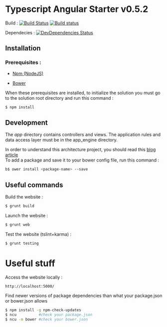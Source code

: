 # Typescript Angular Starter v0.5.2 

Build : 
[![Build Status](https://travis-ci.org/3IE/TypescriptAngularStarter.svg?branch=develop)](https://travis-ci.org/3IE/TypescriptAngularStarter) [![Build status](https://ci.appveyor.com/api/projects/status/s83wtp6sal3uo70u/branch/develop?svg=true)](https://ci.appveyor.com/project/BenoitVerdier/typescriptangularstarter/branch/develop)

Dependecies : 
[![DevDependencies Status](https://david-dm.org/3IE/TypescriptAngularStarter/develop/dev-status.svg)](https://david-dm.org/3IE/TypescriptAngularStarter/develop#info=devDependencies)

## Installation
### Prerequisites :

* [Npm (NodeJS)](http://nodejs.org)

* [Bower](http://www.bower.io)

When these prerequisites are installed, to initialize the solution you must go to the solution root directory and run this command :

```sh
$ npm install
```

## Development

The _app_ directory contains controllers and views.
The application rules and data access layer must be in the app_engine directory.

In order to understand this architecture project, you should read this [blog article](http://blog.3ie.fr/un-projet-angularjs-avec-typescript)  
To add a package and save it to your bower config file, run this command :

```sh
b$ ower install <package-name> --save
```

## Useful commands

Build the website :

```sh
$ grunt build
```

Launch the website :

```sh
$ grunt web
```

Test the website (tslint+karma) :

```sh
$ grunt testing
```

# Useful stuff #
Access the website locally :

```html
http://localhost:5000/
```

Find newer versions of package dependencies than what your package.json or bower.json allows
```sh
$ npm install -g npm-check-updates
$ ncu          #check your package.json
$ ncu -m bower #check your bower.json
```
